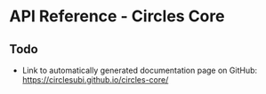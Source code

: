 API Reference - Circles Core
===

## Todo

- Link to automatically generated documentation page on GitHub: https://circlesubi.github.io/circles-core/

